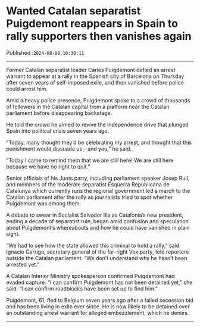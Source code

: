 # Wanted Catalan separatist Puigdemont reappears in Spain to rally supporters then vanishes again

Published :`2024-08-08 10:38:11`

---

Former Catalan separatist leader Carles Puigdemont defied an arrest warrant to appear at a rally in the Spanish city of Barcelona on Thursday after seven years of self-imposed exile, and then vanished before police could arrest him.

Amid a heavy police presence, Puigdemont spoke to a crowd of thousands of followers in the Catalan capital from a platform near the Catalan parliament before disappearing backstage.

He told the crowd he aimed to revive the independence drive that plunged Spain into political crisis seven years ago.

“Today, many thought they’d be celebrating my arrest, and thought that this punishment would dissuade us - and you,” he said.

“Today I came to remind them that we are still here! We are still here because we have no right to quit.”

Senior officials of his Junts party, including parliament speaker Josep Rull, and members of the moderate separatist Esquerra Republicana de Catalunya which currently runs the regional government led a march to the Catalan parliament after the rally as journalists tried to spot whether Puigdemont was among them.

A debate to swear in Socialist Salvador Illa as Catalonia’s new president, ending a decade of separatist rule, began amid confusion and speculation about Puigdemont’s whereabouts and how he could have vanished in plain sight.

“We had to see how the state allowed this criminal to hold a rally,” said Ignacio Garriga, secretary general of the far-right Vox party, told reporters outside the Catalan parliament. “We don’t understand why he hasn’t been arrested yet.”

A Catalan Interior Ministry spokesperson confirmed Puigdemont had evaded capture. “I can confirm Puigdemont has not been detained yet,” she said. “I can confirm roadblocks have been set up to find him.”

Puigdemont, 61, fled to Belgium seven years ago after a failed secession bid and has been living in exile ever since. He is now likely to be detained over an outstanding arrest warrant for alleged embezzlement, which he denies.

---

